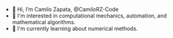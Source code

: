 - 👋 Hi, I’m Camilo Zapata, @CamiloRZ-Code
- 👀 I'm interested in computational mechanics, automation, and mathematical algorithms.
- 🌱 I'm currently learning about numerical methods.


<!---
- 💞️ I’m looking to collaborate on ...
- 📫 How to reach me ...
- ⚡ Fun fact: ...

CamiloRZ-Code/CamiloRZ-Code is a ✨ special ✨ repository because its `README.md` (this file) appears on your GitHub profile.
You can click the Preview link to take a look at your changes.
--->
